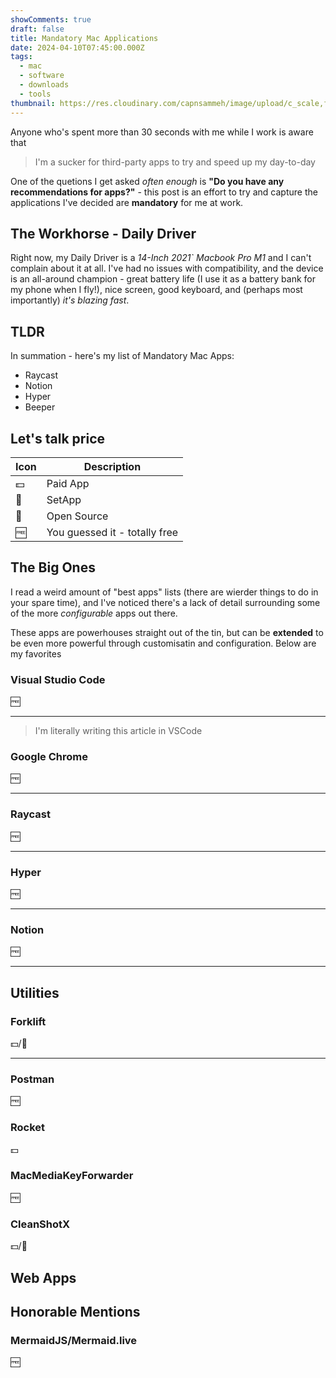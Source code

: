 ```yaml
---
showComments: true
draft: false
title: Mandatory Mac Applications
date: 2024-04-10T07:45:00.000Z
tags:
  - mac
  - software
  - downloads
  - tools
thumbnail: https://res.cloudinary.com/capnsammeh/image/upload/c_scale,f_auto,q_auto,w_400/v1673863346/christopher-gower-m_HRfLhgABo-unsplash_xkvruw.jpg
---
```

Anyone who's spent more than 30 seconds with me while I work is aware that

> I'm a sucker for third-party apps to try and speed up my day-to-day

One of the quetions I get asked *often enough* is **"Do you have any recommendations for apps?"** - this post is an effort to try and capture the applications I've decided are **mandatory** for me at work. 

## The Workhorse - Daily Driver
Right now, my Daily Driver is a *14-Inch 2021` Macbook Pro M1* and I can't complain about it at all. I've had no issues with compatibility, and the device is an all-around champion - great battery life (I use it as a battery bank for my phone when I fly!), nice screen, good keyboard, and (perhaps most importantly) *it's blazing fast*. 

## TLDR
In summation - here's my list of Mandatory Mac Apps:
* Raycast
* Notion
* Hyper
* Beeper

## Let's talk price

| Icon | Description |
|---|---|
| 💵 | Paid App |
| 🏪 | SetApp |
| 🐧 | Open Source |
| 🆓 | You guessed it - totally free|

## The Big Ones
I read a weird amount of "best apps" lists (there are wierder things to do in your spare time), and I've noticed there's a lack of detail surrounding some of the more *configurable* apps out there. 

These apps are powerhouses straight out of the tin, but can be **extended** to be even more powerful through customisatin and configuration. Below are my favorites

### Visual Studio Code
🆓

---
> I'm literally writing this article in VSCode

### Google Chrome
🆓

---

### Raycast
🆓

---


### Hyper
🆓

---

### Notion
🆓

---

## Utilities
### Forklift
💵/🏪

---

### Postman
🆓

### Rocket
💵

### MacMediaKeyForwarder
🆓 

### CleanShotX
💵/🏪 


## Web Apps

## Honorable Mentions
### MermaidJS/Mermaid.live
🆓

